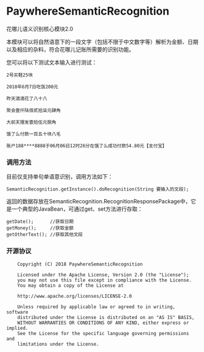 # PaywhereSemanticRecognition
花哪儿语义识别核心模块2.0

本模块可以将自然语意下的一段文字（包括不限于中文数字等）解析为金额、日期以及相应的杂料，符合花哪儿记账所需要的识别功能。

您可以将以下测试文本输入进行测试：
```
2号买鞋25块

2018年6月7日吃饭200元

昨天滴滴花了八十八

聚会壹仟陆佰贰拾柒元肆角

大前天理发壹拾伍元捌角

饿了么付款一百五十块八毛

账户188****8888于06月06日12时26分在饿了么成功付款54.80元【支付宝】
```

### 调用方法
目前仅支持单句单语意识别，调用方法如下：
```
SemanticRecognition.getInstance().doRecognition(String 要输入的文段);
```

返回的数据存放在SemanticRecognition.RecognitionResponsePackage中，它是一个典型的JavaBean，可通过get、set方法进行存取：
```
getDate();      //获取日期
getMoney();     //获取金额
getOtherText(); //获取其他文段
```

### 开源协议
```
    Copyright (C) 2018 PaywhereSemanticRecognition

    Licensed under the Apache License, Version 2.0 (the "License");
    you may not use this file except in compliance with the License.
    You may obtain a copy of the License at

    http://www.apache.org/licenses/LICENSE-2.0

    Unless required by applicable law or agreed to in writing, software
    distributed under the License is distributed on an "AS IS" BASIS,
    WITHOUT WARRANTIES OR CONDITIONS OF ANY KIND, either express or implied.
    See the License for the specific language governing permissions and
    limitations under the License.
```
